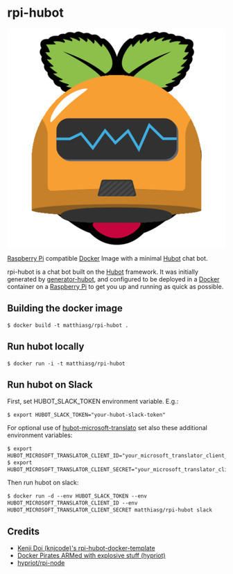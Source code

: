 # rpi-hubot

![rpi-hubot service icon](rpi-hubot_service_512.png)

[Raspberry Pi][raspberrypi] compatible [Docker][Docker] Image with a minimal [Hubot][hubot] chat bot. 

rpi-hubot is a chat bot built on the [Hubot][hubot] framework. It was initially generated by [generator-hubot][generator-hubot], and configured to be deployed in a [Docker][docker] container on a [Raspberry Pi][raspberrypi] to get you up and running as quick as possible.

## Building the docker image

    $ docker build -t matthiasg/rpi-hubot .

## Run hubot locally

    $ docker run -i -t matthiasg/rpi-hubot

## Run hubot on Slack

First, set HUBOT_SLACK_TOKEN environment variable. E.g.:

    $ export HUBOT_SLACK_TOKEN="your-hubot-slack-token"
    
For optional use of [hubot-microsoft-translato](https://www.npmjs.com/package/hubot-microsoft-translator) set also these additional environment variables:

    $ export HUBOT_MICROSOFT_TRANSLATOR_CLIENT_ID="your_microsoft_translator_client_id"
    $ export HUBOT_MICROSOFT_TRANSLATOR_CLIENT_SECRET="your_microsoft_translator_client_secret"

Then run hubot on slack:

    $ docker run -d --env HUBOT_SLACK_TOKEN --env HUBOT_MICROSOFT_TRANSLATOR_CLIENT_ID --env HUBOT_MICROSOFT_TRANSLATOR_CLIENT_SECRET matthiasg/rpi-hubot slack

## Credits

- [Kenji Doi (knjcode)'s rpi-hubot-docker-template](https://github.com/knjcode/rpi-hubot-docker-template)
- [Docker Pirates ARMed with explosive stuff (hypriot)](http://blog.hypriot.com/)
- [hypriot/rpi-node](https://hub.docker.com/r/hypriot/rpi-node/)

[hubot]: http://hubot.github.com
[generator-hubot]: https://github.com/github/generator-hubot
[docker]: https://www.docker.com/
[raspberrypi]: https://www.raspberrypi.org/